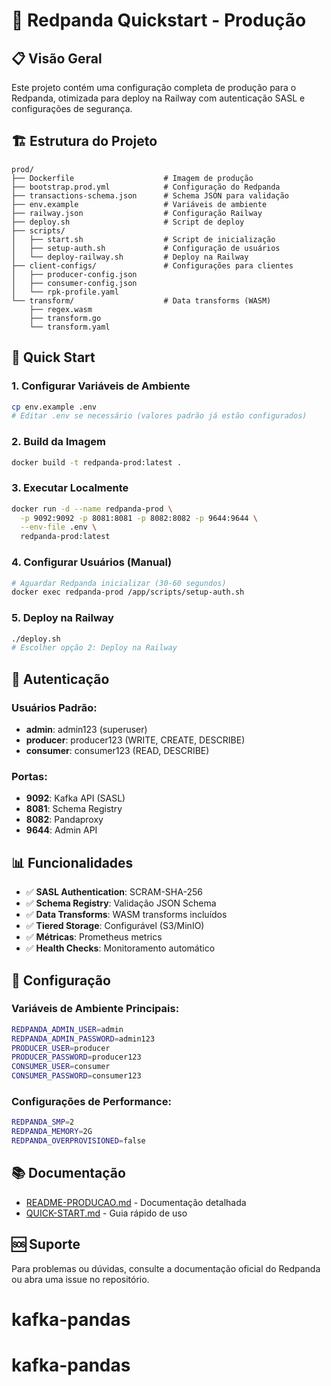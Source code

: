 # 🚀 Redpanda Quickstart - Produção

## 📋 Visão Geral

Este projeto contém uma configuração completa de produção para o Redpanda, otimizada para deploy na Railway com autenticação SASL e configurações de segurança.

## 🏗️ Estrutura do Projeto

```
prod/
├── Dockerfile                    # Imagem de produção
├── bootstrap.prod.yml            # Configuração do Redpanda
├── transactions-schema.json      # Schema JSON para validação
├── env.example                   # Variáveis de ambiente
├── railway.json                  # Configuração Railway
├── deploy.sh                     # Script de deploy
├── scripts/
│   ├── start.sh                  # Script de inicialização
│   ├── setup-auth.sh             # Configuração de usuários
│   └── deploy-railway.sh         # Deploy na Railway
├── client-configs/               # Configurações para clientes
│   ├── producer-config.json
│   ├── consumer-config.json
│   └── rpk-profile.yaml
└── transform/                    # Data transforms (WASM)
    ├── regex.wasm
    ├── transform.go
    └── transform.yaml
```

## 🚀 Quick Start

### 1. **Configurar Variáveis de Ambiente**
```bash
cp env.example .env
# Editar .env se necessário (valores padrão já estão configurados)
```

### 2. **Build da Imagem**
```bash
docker build -t redpanda-prod:latest .
```

### 3. **Executar Localmente**
```bash
docker run -d --name redpanda-prod \
  -p 9092:9092 -p 8081:8081 -p 8082:8082 -p 9644:9644 \
  --env-file .env \
  redpanda-prod:latest
```

### 4. **Configurar Usuários (Manual)**
```bash
# Aguardar Redpanda inicializar (30-60 segundos)
docker exec redpanda-prod /app/scripts/setup-auth.sh
```

### 5. **Deploy na Railway**
```bash
./deploy.sh
# Escolher opção 2: Deploy na Railway
```

## 🔐 Autenticação

### **Usuários Padrão:**
- **admin**: admin123 (superuser)
- **producer**: producer123 (WRITE, CREATE, DESCRIBE)
- **consumer**: consumer123 (READ, DESCRIBE)

### **Portas:**
- **9092**: Kafka API (SASL)
- **8081**: Schema Registry
- **8082**: Pandaproxy
- **9644**: Admin API

## 📊 Funcionalidades

- ✅ **SASL Authentication**: SCRAM-SHA-256
- ✅ **Schema Registry**: Validação JSON Schema
- ✅ **Data Transforms**: WASM transforms incluídos
- ✅ **Tiered Storage**: Configurável (S3/MinIO)
- ✅ **Métricas**: Prometheus metrics
- ✅ **Health Checks**: Monitoramento automático

## 🔧 Configuração

### **Variáveis de Ambiente Principais:**
```bash
REDPANDA_ADMIN_USER=admin
REDPANDA_ADMIN_PASSWORD=admin123
PRODUCER_USER=producer
PRODUCER_PASSWORD=producer123
CONSUMER_USER=consumer
CONSUMER_PASSWORD=consumer123
```

### **Configurações de Performance:**
```bash
REDPANDA_SMP=2
REDPANDA_MEMORY=2G
REDPANDA_OVERPROVISIONED=false
```

## 📚 Documentação

- [README-PRODUCAO.md](README-PRODUCAO.md) - Documentação detalhada
- [QUICK-START.md](QUICK-START.md) - Guia rápido de uso

## 🆘 Suporte

Para problemas ou dúvidas, consulte a documentação oficial do Redpanda ou abra uma issue no repositório.
# kafka-pandas
# kafka-pandas
